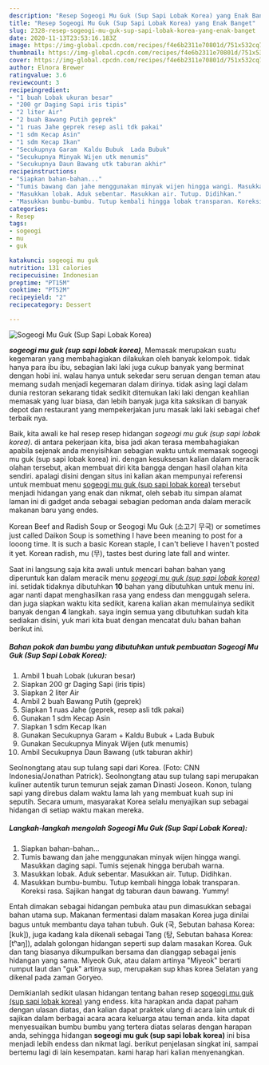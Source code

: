 ```yaml
---
description: "Resep Sogeogi Mu Guk (Sup Sapi Lobak Korea) yang Enak Banget"
title: "Resep Sogeogi Mu Guk (Sup Sapi Lobak Korea) yang Enak Banget"
slug: 2328-resep-sogeogi-mu-guk-sup-sapi-lobak-korea-yang-enak-banget
date: 2020-11-13T23:53:16.183Z
image: https://img-global.cpcdn.com/recipes/f4e6b2311e70801d/751x532cq70/sogeogi-mu-guk-sup-sapi-lobak-korea-foto-resep-utama.jpg
thumbnail: https://img-global.cpcdn.com/recipes/f4e6b2311e70801d/751x532cq70/sogeogi-mu-guk-sup-sapi-lobak-korea-foto-resep-utama.jpg
cover: https://img-global.cpcdn.com/recipes/f4e6b2311e70801d/751x532cq70/sogeogi-mu-guk-sup-sapi-lobak-korea-foto-resep-utama.jpg
author: Elnora Brewer
ratingvalue: 3.6
reviewcount: 3
recipeingredient:
- "1 buah Lobak ukuran besar"
- "200 gr Daging Sapi iris tipis"
- "2 liter Air"
- "2 buah Bawang Putih geprek"
- "1 ruas Jahe geprek resep asli tdk pakai"
- "1 sdm Kecap Asin"
- "1 sdm Kecap Ikan"
- "Secukupnya Garam  Kaldu Bubuk  Lada Bubuk"
- "Secukupnya Minyak Wijen utk menumis"
- "Secukupnya Daun Bawang utk taburan akhir"
recipeinstructions:
- "Siapkan bahan-bahan..."
- "Tumis bawang dan jahe menggunakan minyak wijen hingga wangi. Masukkan daging sapi. Tumis sejenak hingga berubah warna."
- "Masukkan lobak. Aduk sebentar. Masukkan air. Tutup. Didihkan."
- "Masukkan bumbu-bumbu. Tutup kembali hingga lobak transparan. Koreksi rasa. Sajikan hangat dg taburan daun bawang. Yummy!"
categories:
- Resep
tags:
- sogeogi
- mu
- guk

katakunci: sogeogi mu guk 
nutrition: 131 calories
recipecuisine: Indonesian
preptime: "PT15M"
cooktime: "PT52M"
recipeyield: "2"
recipecategory: Dessert

---
```



![Sogeogi Mu Guk (Sup Sapi Lobak Korea)](https://img-global.cpcdn.com/recipes/f4e6b2311e70801d/751x532cq70/sogeogi-mu-guk-sup-sapi-lobak-korea-foto-resep-utama.jpg)

<b><i>sogeogi mu guk (sup sapi lobak korea)</i></b>, Memasak merupakan suatu kegemaran yang membahagiakan dilakukan oleh banyak kelompok. tidak hanya para ibu ibu, sebagian laki laki juga cukup banyak yang berminat dengan hobi ini. walau hanya untuk sekedar seru seruan dengan teman atau memang sudah menjadi kegemaran dalam dirinya. tidak asing lagi dalam dunia restoran sekarang tidak sedikit ditemukan laki laki dengan keahlian memasak yang luar biasa, dan lebih banyak juga kita saksikan di banyak depot dan restaurant yang mempekerjakan juru masak laki laki sebagai chef terbaik nya.

Baik, kita awali ke hal resep resep hidangan <i>sogeogi mu guk (sup sapi lobak korea)</i>. di antara pekerjaan kita, bisa jadi akan terasa membahagiakan apabila sejenak anda menyisihkan sebagian waktu untuk memasak sogeogi mu guk (sup sapi lobak korea) ini. dengan kesuksesan kalian dalam meracik olahan tersebut, akan membuat diri kita bangga dengan hasil olahan kita sendiri. apalagi disini dengan situs ini kalian akan mempunyai referensi untuk membuat menu <u>sogeogi mu guk (sup sapi lobak korea)</u> tersebut menjadi hidangan yang enak dan nikmat, oleh sebab itu simpan alamat laman ini di gadget anda sebagai sebagian pedoman anda dalam meracik makanan baru yang endes.

Korean Beef and Radish Soup or Seogogi Mu Guk (소고기 무국) or sometimes just called Daikon Soup is something I have been meaning to post for a looong time. It is such a basic Korean staple, I can&#39;t believe I haven&#39;t posted it yet. Korean radish, mu (무), tastes best during late fall and winter.


Saat ini langsung saja kita awali untuk mencari bahan bahan yang diperuntuk kan dalam meracik menu <u><i>sogeogi mu guk (sup sapi lobak korea)</i></u> ini. setidak tidaknya dibutuhkan <b>10</b> bahan yang dibutuhkan untuk menu ini. agar nanti dapat menghasilkan rasa yang endess dan menggugah selera. dan juga siapkan waktu kita sedikit, karena kalian akan memulainya sedikit banyak dengan <b>4</b> langkah. saya ingin semua yang dibutuhkan sudah kita sediakan disini, yuk mari kita buat dengan mencatat dulu bahan bahan berikut ini.

<!--inarticleads1-->

##### Bahan pokok dan bumbu yang dibutuhkan untuk pembuatan Sogeogi Mu Guk (Sup Sapi Lobak Korea):

1. Ambil 1 buah Lobak (ukuran besar)
1. Siapkan 200 gr Daging Sapi (iris tipis)
1. Siapkan 2 liter Air
1. Ambil 2 buah Bawang Putih (geprek)
1. Siapkan 1 ruas Jahe (geprek, resep asli tdk pakai)
1. Gunakan 1 sdm Kecap Asin
1. Siapkan 1 sdm Kecap Ikan
1. Gunakan Secukupnya Garam + Kaldu Bubuk + Lada Bubuk
1. Gunakan Secukupnya Minyak Wijen (utk menumis)
1. Ambil Secukupnya Daun Bawang (utk taburan akhir)


Seolnongtang atau sup tulang sapi dari Korea. (Foto: CNN Indonesia/Jonathan Patrick). Seolnongtang atau sup tulang sapi merupakan kuliner autentik turun temurun sejak zaman Dinasti Joseon. Konon, tulang sapi yang direbus dalam waktu lama lah yang membuat kuah sup ini seputih. Secara umum, masyarakat Korea selalu menyajikan sup sebagai hidangan di setiap waktu makan mereka. 

<!--inarticleads2-->

##### Langkah-langkah mengolah Sogeogi Mu Guk (Sup Sapi Lobak Korea):

1. Siapkan bahan-bahan...
1. Tumis bawang dan jahe menggunakan minyak wijen hingga wangi. Masukkan daging sapi. Tumis sejenak hingga berubah warna.
1. Masukkan lobak. Aduk sebentar. Masukkan air. Tutup. Didihkan.
1. Masukkan bumbu-bumbu. Tutup kembali hingga lobak transparan. Koreksi rasa. Sajikan hangat dg taburan daun bawang. Yummy!


Entah dimakan sebagai hidangan pembuka atau pun dimasukkan sebagai bahan utama sup. Makanan fermentasi dalam masakan Korea juga dinilai bagus untuk membantu daya tahan tubuh. Guk (국, Sebutan bahasa Korea: [kuk]), juga kadang kala dikenali sebagai Tang (탕, Sebutan bahasa Korea: [tʰaŋ]), adalah golongan hidangan seperti sup dalam masakan Korea. Guk dan tang biasanya dikumpulkan bersama dan dianggap sebagai jenis hidangan yang sama. Miyeok Guk, atau dalam artinya &#34;Miyeok&#34; berarti rumput laut dan &#34;guk&#34; artinya sup, merupakan sup khas korea Selatan yang dikenal pada zaman Goryeo. 

Demikianlah sedikit ulasan hidangan tentang bahan resep <u>sogeogi mu guk (sup sapi lobak korea)</u> yang endess. kita harapkan anda dapat paham dengan ulasan diatas, dan kalian dapat praktek ulang di acara lain untuk di sajikan dalam berbagai acara acara keluarga atau teman anda. kita dapat menyesuaikan bumbu bumbu yang tertera diatas selaras dengan harapan anda, sehingga hidangan <b>sogeogi mu guk (sup sapi lobak korea)</b> ini bisa menjadi lebih endess dan nikmat lagi. berikut penjelasan singkat ini, sampai bertemu lagi di lain kesempatan. kami harap hari kalian menyenangkan.
